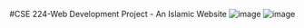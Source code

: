 #CSE 224-Web Development Project - An Islamic Website
![image](https://github.com/Md-Rifat-Islam/Salam_with-Islam/assets/73377455/a1ec0abf-c224-4475-9e3e-f6ca6caa6836)
![image](https://github.com/Md-Rifat-Islam/Salam_with-Islam/assets/73377455/038073eb-542e-4ce8-886d-f76c5b2a6240)
